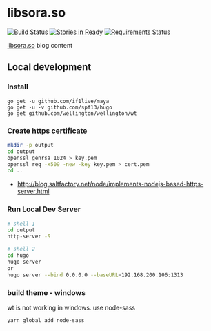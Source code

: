 # libsora.so

[![Build Status](https://travis-ci.org/if1live/libsora.so.png?branch=master)](https://travis-ci.org/if1live/libsora.so)
[![Stories in Ready](https://badge.waffle.io/if1live/libsora.so.png?label=ready)](https://waffle.io/if1live/libsora.so)
[![Requirements Status](https://requires.io/github/if1live/libsora.so/requirements.png?branch=master)](https://requires.io/github/if1live/libsora.so/requirements/?branch=master)

[libsora.so](https://libsora.so) blog content

## Local development

### Install

```
go get -u github.com/if1live/maya
go get -u -v github.com/spf13/hugo
go get github.com/wellington/wellington/wt
```

### Create https certificate
``` bash
mkdir -p output
cd output
openssl genrsa 1024 > key.pem
openssl req -x509 -new -key key.pem > cert.pem
cd ..
```

* http://blog.saltfactory.net/node/implements-nodejs-based-https-server.html

### Run Local Dev Server

``` bash
# shell 1
cd output
http-server -S

# shell 2
cd hugo
hugo server
or
hugo server --bind 0.0.0.0 --baseURL=192.168.200.106:1313
```

### build theme - windows
wt is not working in windows. use node-sass

```
yarn global add node-sass
```